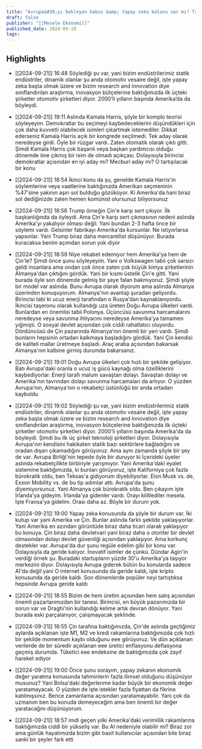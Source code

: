 ```yaml
---
title: "Avrupa&#39;yı bekleyen kabus &amp; Yapay zeka balonu var mı? Trump mı, Harris mi kazanacak? | Şant Manukyan"
draft: false
publisher: "[[Mesele Ekonomi]]"
published_date: 2024-09-10
tags:
---
```



## Highlights
* [[2024-09-21]] 16:48  Söylediği şu var, yani bizim endüstrilerimiz statik endüstriler, dinamik olanlar şu anda otomotiv vesaire değil, işte yapay zeka başta olmak üzere ve bizim research and innovation diye sınıflandırılan araştırma, inovasyon bütçelerine baktığımızda ilk üçteki şirketler otomotiv şirketleri diyor. 2000’li yılların başında Amerika’da da böyleydi.

* [[2024-09-21]] 19:11  Aslında Kamala Harris, şöyle bir komplo teorisi söyleyeyim. Demokratlar bu seçimeyi kaybedeceklerini düşündükleri için çok daha kuvvetli olabilecek isimleri çıkartmak istemediler. Dikkat ederseniz Kamala Harris açık bir kongrede seçilmedi. Tek aday olarak neredeyse girdi. Öyle bir rüzgar vardı. Zaten otomatik olarak çıktı gitti. Şimdi Kamala Harris çok başarılı veya başkan yardımcısı olduğu dönemde öne çıkmış bir isim de olmadı açıkçası. Dolayısıyla birincisi demokratlar açısından en iyi aday mı? Mecburi aday mı? O tartışılacak bir konu

* [[2024-09-21]] 18:54  İkinci konu da şu, genelde Kamala Harris'in söylemlerine veya vaatlerine baktığınızda Amerikan seçmeninin %47'sine yakının aşırı sol bulduğu gözüküyor. Ki Amerika'da hani biraz sol dediğinizde zaten hemen komünist olursunuz biliyorsunuz

* [[2024-09-21]] 18:56  Trump örneğin Çin'e karşı sert çıkıyor. İlk başkanlığında da öyleydi. Ama Çin'e karşı sert çıkmasının nedeni aslında Amerika'yı yakalıyor olması değil. Yani bundan 2-3 hafta önce bir söylemi vardı. Gelsinler fabrikayı Amerika'da kursunlar. Ne istiyorlarsa yapsınlar. Yani Trump biraz daha mercantilist düşünüyor. Burada kuracaksa benim açımdan sorun yok diyor

* [[2024-09-21]] 18:59  Niye rekabet edemiyor hem Amerika'ya hem de Çin'le? Şimdi önce şunu söyleyeyim. Yani o Volkswagen tabii çok sarsıcı geldi insanlara ama ondan çok önce zaten çok büyük kimya şirketlerinin Almanya'dan çıktığını gördük. Yani bir kısmı üstelik Çin'e gitti. Yani burada öyle son dönemde gelmiş bir şeye falan bakmıyoruz. Şimdi şöyle bir model var aslında. Bunu Avrupa olarak diyorum ama aslında Almanya üzerinden konuşuyorum. Almanya'nın avantajı şuradan geliyordu. Birincisi tabi ki ucuz enerji tarafından o Rusya'dan kaynaklanıyordu. İkincisi taşeronu olarak kullandığı uza üreten Doğu Avrupa ülkeleri vardı. Bunlardan en önemlisi tabii Polonya. Üçüncüsü savunma harcamalarını neredeyse veya savunma ihtiyacını neredeyse Amerika'ya tamamen yığmıştı. O sosyal devlet açısından çok ciddi rahatlatıcı oluyordu. Dördüncüsü de Çin pazarında Almanya'nın önemli bir yeri vardı. Şimdi bunların hepsinin ortadan kalkmaya başladığını gördük. Yani Çin kendisi de kaliteli mallar üretmeye başladı. Araç araba açısından bakarsak Almanya'nın kalbine girmiş durumda bakarsanız.

* [[2024-09-21]] 19:01  Doğu Avrupa ülkeleri çok hızlı bir şekilde gelişiyor. Batı Avrupa'daki oranla o ucuz iş gücü kaynağı olma özelliklerini kaybediyorlar. Enerji tarafı malum savaştan dolayı. Savaştan dolayı ve Amerika'nın tavrından dolayı savunma harcamaları da artıyor. O yüzden Avrupa'nın, Almanya'nın o rekabetçi üstünlüğü bir anda ortadan kayboldu

* [[2024-09-21]] 19:02  Söylediği şu var, yani bizim endüstrilerimiz statik endüstriler, dinamik olanlar şu anda otomotiv vesaire değil, işte yapay zeka başta olmak üzere ve bizim research and innovation diye sınıflandırılan araştırma, inovasyon bütçelerine baktığımızda ilk üçteki şirketler otomotiv şirketleri diyor. 2000'li yılların başında Amerika'da da böyleydi. Şimdi bu ilk üç şirket teknoloji şirketleri diyor. Dolayısıyla Avrupa'nın kendisini hakikaten statik bazı sektörlere bağladığını ve oradan dışarı çıkamadığını görüyoruz. Ama aynı zamanda şöyle bir şey de var. Avrupa Birliği'nin tepede öyle bir duruyor ki İçerideki üyeler aslında rekabetçilikte birbiriyle yarışmıyor. Yani Amerika'daki eyalet sistemine baktığımızda, ki bunları görüyoruz, işte Kaliforniya çok fazla bürokratik oldu, ben Teksas'a gidiyorum diyebiliyorlar. Elon Musk vs. de, Exxon Mobility vs. de bu tip adımlar attı. Avrupa'da şunu diyemiyorsunuz. Yani Almanya çok bürokratik oldu. Ben çıkayım işte İrlanda'ya gideyim. İrlanda'ya gidenler vardı. Orayı kilitlediler mesela. İşte Fransa'ya gidelim. Orası daha az. Böyle bir durum yok.

* [[2024-09-21]] 19:00  Yapay zeka konusunda da şöyle bir durum var. İki kutup var yani Amerika ve Çin. Bunlar aslında farklı şekilde yaklaşıyorlar. Yani Amerika en azından görüntüde biraz daha ticari olarak yaklaşıyor bu konuya. Çin biraz daha devletvari yani biraz daha o otoriter bir devlet olmasından dolayı devlet güvenliği açısından yaklaşıyor. Ama korkunç destekler var. Avrupa'da dur şunu regüle edelim gibi bir konu var. Dolayısıyla da geride kalıyor. İnovatif isimler de çünkü. Dündar Agin'in verdiği örnek şu. Buradaki startupların yüzde 30'u Amerika'ya taşıyor merkezini diyor. Dolayısıyla Avrupa giderek bütün bu konularda sadece AI'da değil yani O internet konusunda da geride kaldı, işte kripto konusunda da geride kaldı. Son dönemlerde popüler neyi tartıştıksa hepsinde Avrupa geride kaldı

* [[2024-09-21]] 18:55  Bizim de hem üretim açısından hem satış açısından önemli pazarlarımızdan bir tanesi. Birincisi, en büyük pazarımızda bir sorun var ve Draghi'nin kullandığı kelime artık devran dönüyor. Yani burada eski parçalanıyor, çalışmayacak şeklinde.

* [[2024-09-21]] 18:55  Çin tarafına baktığımızda, Çin'de aslında geçtiğimiz aylarda açıklanan işte M1, M2 ve kredi rakamlarına baktığımızda çok hızlı bir şekilde momentum kaybı olduğunu eee görüyoruz. Ve dün açıklanan verilerde de bir süredir açıklanan eee üretici enflasyonu deflasyona geçmiş durumda. Tüketici eee endeksine de baktığımızda çok zayıf hareket ediyor

* [[2024-09-21]] 19:00  Önce şunu sorayım, yapay zekanın ekonomik değer yaratma konusunda tahminlerin fazla ilimsel olduğunu düşünüyor musunuz? Yani Bolsa'daki değerlenme kadar büyük bir ekonomik değer yaratamayacak. O yüzden de işte istekler fazla fiyattan da fikrine katılmışsınız. Bence zamanlama açısından yaratamayabilir. Yani çok da uzmanım ben bu konuda demeyeceğim ama ben önemli bir değer yaratacağını düşünüyorum.

* [[2024-09-21]] 18:57  imdi geçen yılki Amerika'daki verimlilik rakamlarına baktığımızda ciddi bir yükseliş var. Bu AI nedeniyle olabilir mi? Biraz zor ama günlük hayatımızda bizim gibi basit kullanıcılar açısından bile biraz sanki bir şeyler fark etti

